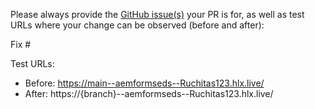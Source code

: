 Please always provide the [GitHub issue(s)](../issues) your PR is for, as well as test URLs where your change can be observed (before and after):

Fix #<gh-issue-id>

Test URLs:
- Before: https://main--aemformseds--Ruchitas123.hlx.live/
- After: https://{branch}--aemformseds--Ruchitas123.hlx.live/
